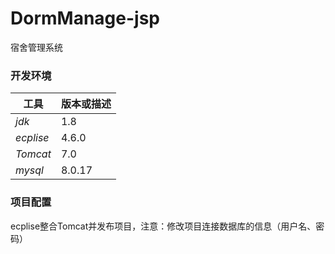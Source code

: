 # DormManage-jsp
宿舍管理系统

### 开发环境
| 工具 | 版本或描述 |
----- | -----
| *jdk* | 1.8 |
| *ecplise* | 4.6.0 |
| *Tomcat* | 7.0|
| *mysql* | 8.0.17 |

### 项目配置
ecplise整合Tomcat并发布项目，注意：修改项目连接数据库的信息（用户名、密码）
